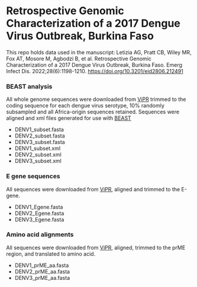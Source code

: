 # Retrospective Genomic Characterization of a 2017 Dengue Virus Outbreak, Burkina Faso

This repo holds data used in the manuscript: 
Letizia AG, Pratt CB, Wiley MR, Fox AT, Mosore M, Agbodzi B, et al. Retrospective Genomic Characterization of a 2017 Dengue Virus Outbreak, Burkina Faso. Emerg Infect Dis. 2022;28(6):1198-1210. https://doi.org/10.3201/eid2806.212491

### BEAST analysis
All whole genome sequences were downloaded from [ViPR](https://www.viprbrc.org/brc/vipr_genome_search.spg?method=ShowCleanSearch&decorator=flavi_dengue) trimmed to the coding sequence for each dengue virus serotype, 10% randomly subsampled and all Africa-origin sequences retained. Sequences were aligned and xml files generated for use with [BEAST](https://beast.community/index.html)
- DENV1_subset.fasta
- DENV2_subset.fasta
- DENV3_subset.fasta
- DENV1_subset.xml
- DENV2_subset.xml
- DENV3_subset.xml

### E gene sequences
All sequences were downloaded from [ViPR](https://www.viprbrc.org/brc/vipr_genome_search.spg?method=ShowCleanSearch&decorator=flavi_dengue), aligned and trimmed to the E-gene.
- DENV1_Egene.fasta
- DENV2_Egene.fasta
- DENV3_Egene.fasta

### Amino acid alignments
All sequences were downloaded from [ViPR](https://www.viprbrc.org/brc/vipr_genome_search.spg?method=ShowCleanSearch&decorator=flavi_dengue), aligned, trimmed to the prME region, and translated to amino acid.
- DENV1_prME_aa.fasta
- DENV2_prME_aa.fasta
- DENV3_prME_aa.fasta
